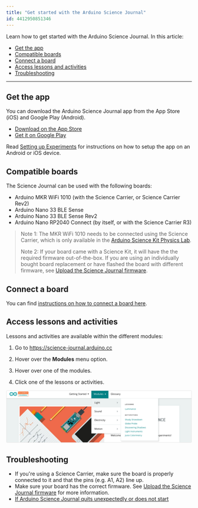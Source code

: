 ```yaml
---
title: "Get started with the Arduino Science Journal"
id: 4412950851346
---
```


Learn how to get started with the Arduino Science Journal. In this article:

* [Get the app](#get-the-app)
* [Compatible boards](#compatible-boards)
* [Connect a board](#connect-a-board)
* [Access lessons and activities](#access-lessons-and-activities)
* [Troubleshooting](#troubleshooting)

---

<a id="get-the-app"></a>

## Get the app

You can download the Arduino Science Journal app from the App Store (iOS) and Google Play (Android).

* [Download on the App Store](https://apps.apple.com/us/app/arduino-science-journal/id1518014927)
* [Get it on Google Play](https://play.google.com/store/apps/details?id=cc.arduino.sciencejournal)

Read [Setting up Experiments](https://science-journal.arduino.cc/sj/module/getting-started-1/lesson/setting-up-experiments) for instructions on how to setup the app on an Android or iOS device.

<a id="compatible-boards"></a>

## Compatible boards

The Science Journal can be used with the following boards:

* Arduino MKR WiFi 1010 (with the Science Carrier, or Science Carrier Rev2)
* Arduino Nano 33 BLE Sense
* Arduino Nano 33 BLE Sense Rev2
* Arduino Nano RP2040 Connect (by itself, or with the Science Carrier R3)

> Note 1: The MKR WiFi 1010 needs to be connected using the Science Carrier, which is only available in the [Arduino Science Kit Physics Lab](https://store.arduino.cc/products/arduino-science-kit-physics-lab).
>
> Note 2: If your board came with a Science Kit, it will have the the required firmware out-of-the-box. If you are using an individually bought board replacement or have flashed the board with different firmware, see [Upload the Science Journal firmware](https://support.arduino.cc/hc/en-us/articles/4408029337746-Upload-the-Science-Journal-firmware).

<a id="connect-a-board"></a>

## Connect a board

You can find [instructions on how to connect a board here](https://support.arduino.cc/hc/en-us/articles/4407749620370-Connect-a-board-to-the-Science-Journal-app).

<a id="access-lessons-and-activities"></a>

## Access lessons and activities

Lessons and activities are available within the different modules:

1. Go to <https://science-journal.arduino.cc>

2. Hover over the **Modules** menu option.

3. Hover over one of the modules.

4. Click one of the lessons or activities.

![Accessing lessons and activities in the menu.](img/science-journal-web-modules-dropdown.png)

<a id="troubleshooting"></a>

## Troubleshooting

* If you're using a Science Carrier, make sure the board is properly connected to it and that the pins (e.g. A1, A2) line up.
* Make sure your board has the correct firmware. See [Upload the Science Journal firmware](https://support.arduino.cc/hc/en-us/articles/4408029337746-Upload-the-Science-Journal-firmware) for more information.
* [If Arduino Science Journal quits unexpectedly or does not start](https://support.arduino.cc/hc/en-us/articles/4409561973010)

